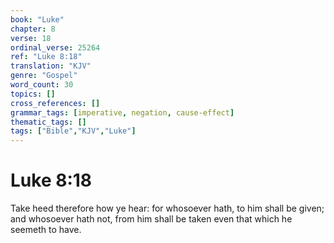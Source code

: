 ```yaml
---
book: "Luke"
chapter: 8
verse: 18
ordinal_verse: 25264
ref: "Luke 8:18"
translation: "KJV"
genre: "Gospel"
word_count: 30
topics: []
cross_references: []
grammar_tags: [imperative, negation, cause-effect]
thematic_tags: []
tags: ["Bible","KJV","Luke"]
---
```


# Luke 8:18

Take heed therefore how ye hear: for whosoever hath, to him shall be given; and whosoever hath not, from him shall be taken even that which he seemeth to have.
